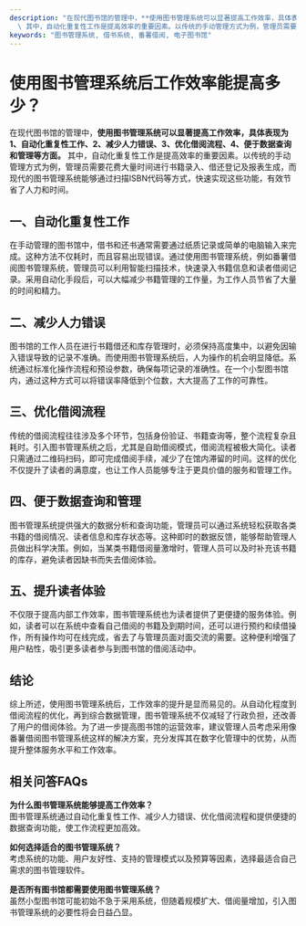 ```yaml
---
description: "在现代图书馆的管理中，**使用图书管理系统可以显著提高工作效率，具体表现为1、自动化重复性工作、2、减少人力错误、3、优化借阅流程、4、便于数据查询和管理等方面。**\
  \ 其中，自动化重复性工作是提高效率的重要因素。以传统的手动管理方式为例，管理员需要花费大量时间进行书籍录入、借还登记及报表生成，而现代的图书管理系统能够通过扫描ISBN代码等方式，快速实现这些功能，有效节省了人力和时间。"
keywords: "图书管理系统, 借书系统, 番薯借阅, 电子图书馆"
---
```

# 使用图书管理系统后工作效率能提高多少？

在现代图书馆的管理中，**使用图书管理系统可以显著提高工作效率，具体表现为1、自动化重复性工作、2、减少人力错误、3、优化借阅流程、4、便于数据查询和管理等方面。** 其中，自动化重复性工作是提高效率的重要因素。以传统的手动管理方式为例，管理员需要花费大量时间进行书籍录入、借还登记及报表生成，而现代的图书管理系统能够通过扫描ISBN代码等方式，快速实现这些功能，有效节省了人力和时间。

## 一、自动化重复性工作

在手动管理的图书馆中，借书和还书通常需要通过纸质记录或简单的电脑输入来完成。这种方法不仅耗时，而且容易出现错误。通过使用图书管理系统，例如番薯借阅图书管理系统，管理员可以利用智能扫描技术，快速录入书籍信息和读者借阅记录。采用自动化手段后，可以大幅减少书籍管理的工作量，为工作人员节省了大量的时间和精力。

## 二、减少人力错误

图书馆的工作人员在进行书籍借还和库存管理时，必须保持高度集中，以避免因输入错误导致的记录不准确。而使用图书管理系统后，人为操作的机会明显降低。系统通过标准化操作流程和预设参数，确保每项记录的准确性。在一个小型图书馆内，通过这种方式可以将错误率降低到个位数，大大提高了工作的可靠性。

## 三、优化借阅流程

传统的借阅流程往往涉及多个环节，包括身份验证、书籍查询等，整个流程复杂且耗时。引入图书管理系统之后，尤其是自助借阅模式，借阅流程被极大简化。读者只需通过二维码扫码，即可完成借阅手续，减少了在馆内滞留的时间。这样的优化不仅提升了读者的满意度，也让工作人员能够专注于更具价值的服务和管理工作。

## 四、便于数据查询和管理

图书管理系统提供强大的数据分析和查询功能，管理员可以通过系统轻松获取各类书籍的借阅情况、读者信息和库存状态等。这种即时的数据反馈，能够帮助管理人员做出科学决策。例如，当某类书籍借阅量激增时，管理人员可以及时补充该书籍的库存，避免读者因缺书而失去借阅体验。

## 五、提升读者体验

不仅限于提高内部工作效率，图书管理系统也为读者提供了更便捷的服务体验。例如，读者可以在系统中查看自己借阅的书籍及到期时间，还可以进行预约和续借操作，所有操作均可在线完成，省去了与管理员面对面交流的需要。这种便利增强了用户粘性，吸引更多读者参与到图书馆的借阅活动中。

## 结论

综上所述，使用图书管理系统后，工作效率的提升是显而易见的。从自动化程度到借阅流程的优化，再到综合数据管理，图书管理系统不仅减轻了行政负担，还改善了用户的借阅体验。为了进一步提高图书馆的运营效率，建议管理人员考虑采用像番薯借阅图书管理系统这样的解决方案，充分发挥其在数字化管理中的优势，从而提升整体服务水平和工作效率。

## 相关问答FAQs

**为什么图书管理系统能够提高工作效率？**  
图书管理系统通过自动化重复性工作、减少人力错误、优化借阅流程和提供便捷的数据查询功能，使工作流程更加高效。

**如何选择适合的图书管理系统？**  
考虑系统的功能、用户友好性、支持的管理模式以及预算等因素，选择最适合自己需求的图书管理软件。

**是否所有图书馆都需要使用图书管理系统？**  
虽然小型图书馆可能初始不急于采用系统，但随着规模扩大、借阅量增加，引入图书管理系统的必要性将会日益凸显。
